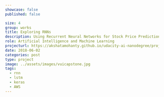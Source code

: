 ```yaml
---
showcase: false
published: false

size: 4
group: works
title: Exploring RNNs
description: Using Recurrent Neural Networks for Stock Price Prediction and Text Generation
role: Artificial Intelligence and Machine Learning
projecturl: https://akshatamohanty.github.io/udacity-ai-nanodegree/project-06-aind2-rnn/RNN_project.html
date: 2018-06-02
categories: post
type: project
image: ../assets/images/vuicapstone.jpg
tags:
  - rnn
  - lstm
  - keras
  - AWS
---
```

